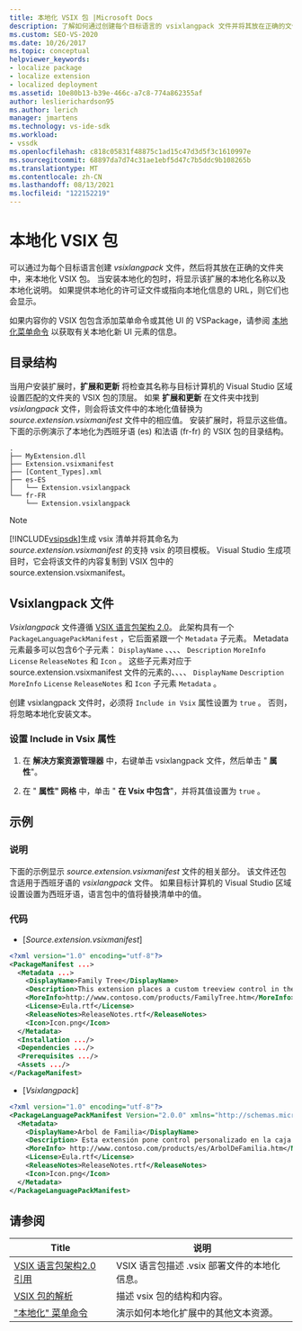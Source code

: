 ```yaml
---
title: 本地化 VSIX 包 |Microsoft Docs
description: 了解如何通过创建每个目标语言的 vsixlangpack 文件并将其放在正确的文件夹中，来本地化 VSIX 包。
ms.custom: SEO-VS-2020
ms.date: 10/26/2017
ms.topic: conceptual
helpviewer_keywords:
- localize package
- localize extension
- localized deployment
ms.assetid: 10e80b13-b39e-466c-a7c8-774a862355af
author: leslierichardson95
ms.author: lerich
manager: jmartens
ms.technology: vs-ide-sdk
ms.workload:
- vssdk
ms.openlocfilehash: c818c05831f48875c1ad15c47d3d5f3c1610997e
ms.sourcegitcommit: 68897da7d74c31ae1ebf5d47c7b5ddc9b108265b
ms.translationtype: MT
ms.contentlocale: zh-CN
ms.lasthandoff: 08/13/2021
ms.locfileid: "122152219"
---
```

# <a name="localizing-vsix-packages"></a>本地化 VSIX 包

可以通过为每个目标语言创建 *vsixlangpack* 文件，然后将其放在正确的文件夹中，来本地化 VSIX 包。 当安装本地化的包时，将显示该扩展的本地化名称以及本地化说明。 如果提供本地化的许可证文件或指向本地化信息的 URL，则它们也会显示。

如果内容你的 VSIX 包包含添加菜单命令或其他 UI 的 VSPackage，请参阅 [本地化菜单命令](../extensibility/localizing-menu-commands.md) 以获取有关本地化新 UI 元素的信息。

## <a name="directory-structure"></a>目录结构

 当用户安装扩展时，**扩展和更新** 将检查其名称与目标计算机的 Visual Studio 区域设置匹配的文件夹的 VSIX 包的顶层。 如果 **扩展和更新** 在文件夹中找到 *vsixlangpack* 文件，则会将该文件中的本地化值替换为 *source.extension.vsixmanifest* 文件中的相应值。 安装扩展时，将显示这些值。 下面的示例演示了本地化为西班牙语 (es) 和法语 (fr-fr) 的 VSIX 包的目录结构。

```text
.
├── MyExtension.dll
├── Extension.vsixmanifest
├── [Content_Types].xml
├── es-ES
│   └── Extension.vsixlangpack
└── fr-FR
    └── Extension.vsixlangpack
```

> [!NOTE]
> [!INCLUDE[vsipsdk](../extensibility/includes/vsipsdk_md.md)]生成 vsix 清单并将其命名为 *source.extension.vsixmanifest* 的支持 vsix 的项目模板。 Visual Studio 生成项目时，它会将该文件的内容复制到 VSIX 包中的 source.extension.vsixmanifest。

## <a name="the-extensionvsixlangpack-file"></a>Vsixlangpack 文件

*Vsixlangpack* 文件遵循 [VSIX 语言包架构 2.0](../extensibility/vsix-language-pack-schema-2-0-reference.md)。 此架构具有一个 `PackageLanguagePackManifest` ，它后面紧跟一个 `Metadata` 子元素。 Metadata 元素最多可以包含6个子元素： `DisplayName` 、、、、 `Description` `MoreInfo` `License` `ReleaseNotes` 和 `Icon` 。 这些子元素对应于 source.extension.vsixmanifest 文件的元素的、、、、 `DisplayName` `Description` `MoreInfo` `License` `ReleaseNotes` 和 `Icon` 子元素 `Metadata` 。 

创建 vsixlangpack 文件时，必须将 `Include in Vsix` 属性设置为 `true` 。 否则，将忽略本地化安装文本。

### <a name="to-set-the-include-in-vsix-property"></a>设置 Include in Vsix 属性

1. 在 **解决方案资源管理器** 中，右键单击 vsixlangpack 文件，然后单击 " **属性**"。

2. 在 " **属性" 网格** 中，单击 " **在 Vsix 中包含**"，并将其值设置为 `true` 。

## <a name="example"></a>示例

### <a name="description"></a>说明

下面的示例显示 *source.extension.vsixmanifest* 文件的相关部分。 该文件还包含适用于西班牙语的 *vsixlangpack* 文件。 如果目标计算机的 Visual Studio 区域设置设置为西班牙语，语言包中的值将替换清单中的值。

### <a name="code"></a>代码

- [*Source.extension.vsixmanifest*]

```xml
<?xml version="1.0" encoding="utf-8"?>
<PackageManifest ...>
  <Metadata ...>
    <DisplayName>Family Tree</DisplayName>
    <Description>This extension places a custom treeview control in the toolbox that is optimized for handling family tree information.</Description>
    <MoreInfo>http://www.contoso.com/products/FamilyTree.htm</MoreInfo>
    <License>Eula.rtf</License>
    <ReleaseNotes>ReleaseNotes.rtf</ReleaseNotes>
    <Icon>Icon.png</Icon>
  </Metadata>
  <Installation .../>
  <Dependencies .../>
  <Prerequisites .../>
  <Assets .../>
</PackageManifest>
```

- [*Vsixlangpack*]

```xml
<?xml version="1.0" encoding="utf-8"?>
<PackageLanguagePackManifest Version="2.0.0" xmlns="http://schemas.microsoft.com/developer/vsx-schema/2011">
  <Metadata>
    <DisplayName>Arbol de Familia</DisplayName>
    <Description> Esta extensión pone control personalizado en la caja de herramientas por manejar información de familia.</Description>
    <MoreInfo> http://www.contoso.com/products/es/ArbolDeFamilia.htm</MoreInfo>
    <License>Eula.rtf</License>
    <ReleaseNotes>ReleaseNotes.rtf</ReleaseNotes>
    <Icon>Icon.png</Icon>
  </Metadata>
</PackageLanguagePackManifest>
```

## <a name="see-also"></a>请参阅

|Title|说明|
|-----------|-----------------|
|[VSIX 语言包架构2.0 引用](vsix-language-pack-schema-2-0-reference.md)|VSIX 语言包描述 .vsix 部署文件的本地化信息。|
|[VSIX 包的解析](../extensibility/anatomy-of-a-vsix-package.md)|描述 vsix 包的结构和内容。|
|["本地化" 菜单命令](../extensibility/localizing-menu-commands.md)|演示如何本地化扩展中的其他文本资源。|

